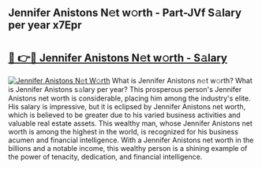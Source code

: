 ## Jennifer Anistons N𝚎t w𝚘rth - Part-JVf S𝚊lary per year x7Epr

# <h2><a href="http://gc2ol6h.nevu.top/?p=Jennifer+Anistons">🔗 👉🔴 Jennifer Anistons N𝚎t w𝚘rth - S𝚊lary</a></h2>

[![Jennifer Anistons N𝚎t W𝚘rth](https://i.imgur.com/Oavwk0R.jpeg)](http://gc2ol6h.nevu.top/?p=Jennifer+Anistons)
What is Jennifer Anistons n𝚎t w𝚘rth? What is Jennifer Anistons s𝚊lary per year?
This prosperous person's Jennifer Anistons net worth is considerable, placing him among the industry's elite. His salary is impressive, but it is eclipsed by Jennifer Anistons net worth, which is believed to be greater due to his varied business activities and valuable real estate assets. This wealthy man, whose Jennifer Anistons net worth is among the highest in the world, is recognized for his business acumen and financial intelligence. With a Jennifer Anistons net worth in the billions and a notable income, this wealthy person is a shining example of the power of tenacity, dedication, and financial intelligence.
